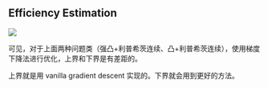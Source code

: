 ## Efficiency Estimation

<img src="https://gitlab.com/mtdickens1998/mtd-images/-/raw/main/pictures/2024/11/24_11_35_2_20241124113501.png"/>

可见，对于上面两种问题类（强凸+利普希茨连续、凸+利普希茨连续），使用梯度下降法进行优化，上界和下界是有差距的。

上界就是用 vanilla gradient descent 实现的。下界就会用到更好的方法。

